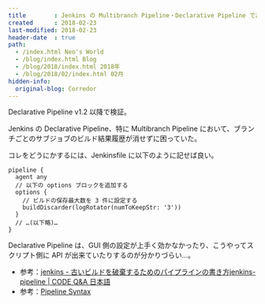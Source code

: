 ```yaml
---
title        : Jenkins の Multibranch Pipeline・Declarative Pipeline で古いビルドを破棄する方法
created      : 2018-02-23
last-modified: 2018-02-23
header-date  : true
path:
  - /index.html Neo's World
  - /blog/index.html Blog
  - /blog/2018/index.html 2018年
  - /blog/2018/02/index.html 02月
hidden-info:
  original-blog: Corredor
---
```


Declarative Pipeline v1.2 以降で検証。

Jenkins の Declarative Pipeline、特に Multibranch Pipeline において、ブランチごとのサブジョブのビルド結果履歴が消せずに困っていた。

コレをどうにかするには、Jenkinsfile に以下のように記せば良い。

```
pipeline {
  agent any
  // 以下の options ブロックを追加する
  options {
    // ビルドの保存最大数を 3 件に設定する
    buildDiscarder(logRotator(numToKeepStr: '3'))
  }
  // …(以下略)…
}
```

Declarative Pipeline は、GUI 側の設定が上手く効かなかったり、こうやってスクリプト側に API が出来ていたりするのが分かりづらい…。

- 参考：[jenkins - 古いビルドを破棄するためのパイプラインの書き方jenkins-pipeline | CODE Q&A 日本語](https://code.i-harness.com/ja/q/25b5ed5)
- 参考：[Pipeline Syntax](https://jenkins.io/doc/book/pipeline/syntax/#options)
